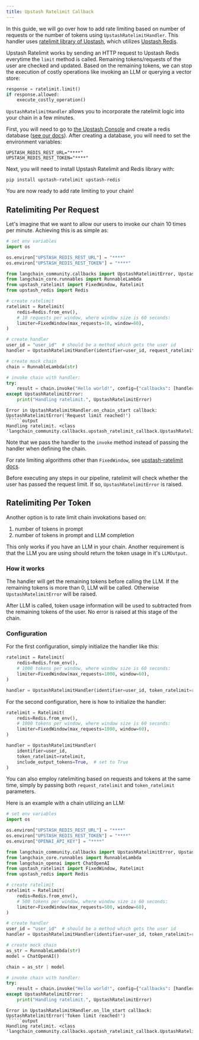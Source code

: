 ```yaml
---
title: Upstash Ratelimit Callback
---
```


In this guide, we will go over how to add rate limiting based on number of requests or the number of tokens using `UpstashRatelimitHandler`. This handler uses [ratelimit library of Upstash](https://github.com/upstash/ratelimit-py/), which utilizes [Upstash Redis](https://upstash.com/docs/redis/overall/getstarted).

Upstash Ratelimit works by sending an HTTP request to Upstash Redis everytime the `limit` method is called. Remaining tokens/requests of the user are checked and updated. Based on the remaining tokens, we can stop the execution of costly operations like invoking an LLM or querying a vector store:

```py
response = ratelimit.limit()
if response.allowed:
    execute_costly_operation()
```

`UpstashRatelimitHandler` allows you to incorporate the ratelimit logic into your chain in a few minutes.

First, you will need to go to [the Upstash Console](https://console.upstash.com/login) and create a redis database ([see our docs](https://upstash.com/docs/redis/overall/getstarted)). After creating a database, you will need to set the environment variables:

```
UPSTASH_REDIS_REST_URL="****"
UPSTASH_REDIS_REST_TOKEN="****"
```

Next, you will need to install Upstash Ratelimit and Redis library with:

```
pip install upstash-ratelimit upstash-redis
```

You are now ready to add rate limiting to your chain!

## Ratelimiting Per Request

Let's imagine that we want to allow our users to invoke our chain 10 times per minute. Achieving this is as simple as:

```python
# set env variables
import os

os.environ["UPSTASH_REDIS_REST_URL"] = "****"
os.environ["UPSTASH_REDIS_REST_TOKEN"] = "****"

from langchain_community.callbacks import UpstashRatelimitError, UpstashRatelimitHandler
from langchain_core.runnables import RunnableLambda
from upstash_ratelimit import FixedWindow, Ratelimit
from upstash_redis import Redis

# create ratelimit
ratelimit = Ratelimit(
    redis=Redis.from_env(),
    # 10 requests per window, where window size is 60 seconds:
    limiter=FixedWindow(max_requests=10, window=60),
)

# create handler
user_id = "user_id"  # should be a method which gets the user id
handler = UpstashRatelimitHandler(identifier=user_id, request_ratelimit=ratelimit)

# create mock chain
chain = RunnableLambda(str)

# invoke chain with handler:
try:
    result = chain.invoke("Hello world!", config={"callbacks": [handler]})
except UpstashRatelimitError:
    print("Handling ratelimit.", UpstashRatelimitError)
```

```output
Error in UpstashRatelimitHandler.on_chain_start callback: UpstashRatelimitError('Request limit reached!')
``````output
Handling ratelimit. <class 'langchain_community.callbacks.upstash_ratelimit_callback.UpstashRatelimitError'>
```

Note that we pass the handler to the `invoke` method instead of passing the handler when defining the chain.

For rate limiting algorithms other than `FixedWindow`, see [upstash-ratelimit docs](https://github.com/upstash/ratelimit-py?tab=readme-ov-file#ratelimiting-algorithms).

Before executing any steps in our pipeline, ratelimit will check whether the user has passed the request limit. If so, `UpstashRatelimitError` is raised.

## Ratelimiting Per Token

Another option is to rate limit chain invokations based on:

1. number of tokens in prompt
2. number of tokens in prompt and LLM completion

This only works if you have an LLM in your chain. Another requirement is that the LLM you are using should return the token usage in it's `LLMOutput`.

### How it works

The handler will get the remaining tokens before calling the LLM. If the remaining tokens is more than 0, LLM will be called. Otherwise `UpstashRatelimitError` will be raised.

After LLM is called, token usage information will be used to subtracted from the remaining tokens of the user. No error is raised at this stage of the chain.

### Configuration

For the first configuration, simply initialize the handler like this:

```python
ratelimit = Ratelimit(
    redis=Redis.from_env(),
    # 1000 tokens per window, where window size is 60 seconds:
    limiter=FixedWindow(max_requests=1000, window=60),
)

handler = UpstashRatelimitHandler(identifier=user_id, token_ratelimit=ratelimit)
```

For the second configuration, here is how to initialize the handler:

```python
ratelimit = Ratelimit(
    redis=Redis.from_env(),
    # 1000 tokens per window, where window size is 60 seconds:
    limiter=FixedWindow(max_requests=1000, window=60),
)

handler = UpstashRatelimitHandler(
    identifier=user_id,
    token_ratelimit=ratelimit,
    include_output_tokens=True,  # set to True
)
```

You can also employ ratelimiting based on requests and tokens at the same time, simply by passing both `request_ratelimit` and `token_ratelimit` parameters.

Here is an example with a chain utilizing an LLM:

```python
# set env variables
import os

os.environ["UPSTASH_REDIS_REST_URL"] = "****"
os.environ["UPSTASH_REDIS_REST_TOKEN"] = "****"
os.environ["OPENAI_API_KEY"] = "****"

from langchain_community.callbacks import UpstashRatelimitError, UpstashRatelimitHandler
from langchain_core.runnables import RunnableLambda
from langchain_openai import ChatOpenAI
from upstash_ratelimit import FixedWindow, Ratelimit
from upstash_redis import Redis

# create ratelimit
ratelimit = Ratelimit(
    redis=Redis.from_env(),
    # 500 tokens per window, where window size is 60 seconds:
    limiter=FixedWindow(max_requests=500, window=60),
)

# create handler
user_id = "user_id"  # should be a method which gets the user id
handler = UpstashRatelimitHandler(identifier=user_id, token_ratelimit=ratelimit)

# create mock chain
as_str = RunnableLambda(str)
model = ChatOpenAI()

chain = as_str | model

# invoke chain with handler:
try:
    result = chain.invoke("Hello world!", config={"callbacks": [handler]})
except UpstashRatelimitError:
    print("Handling ratelimit.", UpstashRatelimitError)
```

```output
Error in UpstashRatelimitHandler.on_llm_start callback: UpstashRatelimitError('Token limit reached!')
``````output
Handling ratelimit. <class 'langchain_community.callbacks.upstash_ratelimit_callback.UpstashRatelimitError'>
```
